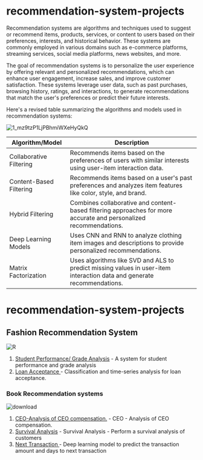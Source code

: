 # recommendation-system-projects

Recommendation systems are algorithms and techniques used to suggest or recommend items, products, services, or content to users based on their preferences, interests, and historical behavior. These systems are commonly employed in various domains such as e-commerce platforms, streaming services, social media platforms, news websites, and more.

The goal of recommendation systems is to personalize the user experience by offering relevant and personalized recommendations, which can enhance user engagement, increase sales, and improve customer satisfaction. These systems leverage user data, such as past purchases, browsing history, ratings, and interactions, to generate recommendations that match the user's preferences or predict their future interests.

 Here's a revised table summarizing the algorithms and models used in recommendation systems:
 
![1_mz9tzP1LjPBhmiWXeHyQkQ](https://github.com/mohansharma077/recommendation-system-projects/assets/104629829/8831e865-e97c-4d17-8416-bfbe4f00efd0)



| Algorithm/Model | Description |
|-----------------|-------------|
| Collaborative Filtering | Recommends items based on the preferences of users with similar interests using user-item interaction data.|
| Content-Based Filtering | Recommends items based on a user's past preferences and analyzes item features like color, style, and brand.|
| Hybrid Filtering | Combines collaborative and content-based filtering approaches for more accurate and personalized recommendations.|
| Deep Learning Models | Uses CNN and RNN to analyze clothing item images and descriptions to provide personalized recommendations.|
| Matrix Factorization | Uses algorithms like SVD and ALS to predict missing values in user-item interaction data and generate recommendations.|


# recommendation-system-projects



<h2>Fashion Recommendation System</h2>

![R](https://github.com/mohansharma077/-Education-and-Research-Projects-on-Machine-Learning-and-data-science/assets/104629829/0114c35a-5458-4012-9199-9754e58cfcbd)

1. [Student Performance/ Grade Analysis](https://github.com/mohansharma077/Student-Performance-Grade-Analysis-and-Prediction-) - A system for student performance and grade analysis <br/>
2. [Loan Acceptance ](https://github.com/mohansharma077/Loan-Acceptance) -  Classification and time-series analysis for loan acceptance.<br/>



<h3>Book Recommendation systems</h3>

![download](https://github.com/mohansharma077/-Education-and-Research-Projects-on-Machine-Learning-and-data-science/assets/104629829/b3f6a2e8-6e81-4fc3-8628-0caee472b4e6)



1. [CEO-Analysis of CEO compensation.](https://github.com/mohansharma077/-Fraud-Detection-On-Credit-Card-Transactions) - CEO - Analysis of CEO compensation.<br/>
2. [Survival Analysis](https://github.com/mohansharma077/Survival-Analysis-of-Customers) - Survival Analysis - Perform a survival analysis of customers<br/>
3. [Next Transaction ](https://github.com/mohansharma077/Customer-Next-Transaction-Prediction/) - Deep learning model to predict the transaction amount and days to next transaction<br/>


